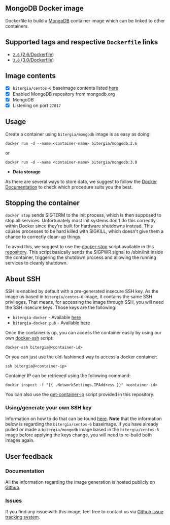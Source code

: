 ## MongoDB Docker image

Dockerfile to build a [MongoDB](https://en.wikipedia.org/wiki/MongoDB) container image which can be linked to other containers.

## Supported tags and respective `Dockerfile` links

* [`2.6`   (2.6/Dockerfile](https://github.com/Bitergia/fiware-chanchan/blob/master/docker/images/mongodb/2.6/Dockerfile))
* [`3.0`   (3.0/Dockerfile](https://github.com/Bitergia/fiware-chanchan/blob/master/docker/images/mongodb/3.0/Dockerfile))

## Image contents

- [x] `bitergia/centos-6` baseimage contents listed [here](https://github.com/Bitergia/docker/tree/master/baseimages/centos#image-contents)
- [x] Enabled MongoDB repository from mongodb.org
- [x] MongoDB
- [x] Listening on port `27017`

## Usage

Create a container using `bitergia/mongodb` image is as easy as doing:

```
docker run -d --name <container-name> bitergia/mongodb:2.6
```
or

```
docker run -d --name <container-name> bitergia/mongodb:3.0
```

* **Data storage**

As there are several ways to store data, we suggest to follow the [Docker Documentation](https://docs.docker.com/userguide/dockervolumes/) to check which procedure suits you the best.

## Stopping the container

`docker stop` sends SIGTERM to the init process, which is then supposed to stop all services. Unfortunately most init systems don't do this correctly within Docker since they're built for hardware shutdowns instead. This causes processes to be hard killed with SIGKILL, which doesn't give them a chance to correctly clean-up things.

To avoid this, we suggest to use the [docker-stop](https://github.com/Bitergia/docker/tree/master/utils#docker-stop) script available in this [repository](https://github.com/Bitergia/docker/tree/master/utils). This script basically sends the SIGPWR signal to /sbin/init inside the container, triggering the shutdown process and allowing the running services to cleanly shutdown.

## About SSH

SSH is enabled by default with a pre-generated insecure SSH key. As the image us based in `bitergia/centos-6` image, it contains the same SSH privileges.
That means, for accessing the image through SSH, you will need the SSH insecure keys. Those keys are the following:

* `bitergia-docker` - Available [here](https://raw.githubusercontent.com/Bitergia/docker/master/baseimages/bitergia-docker)
* `bitergia-docker.pub` - Available [here](https://raw.githubusercontent.com/Bitergia/docker/master/baseimages/bitergia-docker.pub)

Once the container is up, you can access the container easily by using our own [docker-ssh](https://github.com/Bitergia/docker/tree/master/utils#docker-ssh) script:

```
docker-ssh bitergia@<container-id>
```

Or you can just use the old-fashioned way to access a docker container: 

```
ssh bitergia@<container-ip>
```

Container IP can be retrieved using the following command:

```
docker inspect -f "{{ .NetworkSettings.IPAddress }}" <container-id>
```

You can also use the [get-container-ip](https://github.com/Bitergia/docker/tree/master/utils#get-container-ip) script provided in this repository. 

### Using/generate your own SSH key

Information on how to do that can be found [here](https://github.com/Bitergia/docker/tree/master/baseimages/centos#about-ssh).
**Note** that the information below is regarding the `bitergia/centos-6` baseimage. If you have already pulled or made a `bitergia/mongodb` image based in the `bitergia/centos-6` image before applying the keys change, you will need to re-build both images again.

## User feedback

### Documentation

All the information regarding the image generation is hosted publicly on [Github](https://github.com/Bitergia/fiware-chanchan/tree/master/docker/images/mongodb).

### Issues

If you find any issue with this image, feel free to contact us via [Github issue tracking system](https://github.com/Bitergia/fiware-chanchan/issues).
